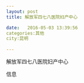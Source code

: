 ```yaml
--- 
layout: post 
title: 解放军四七八医院妇产中心

date:   2016-05-03 13:39:56 
categories:其他  
city:昆明
  
--- 
```

   
解放军四七八医院妇产中心

信息

